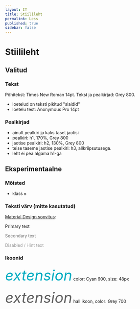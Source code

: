 ```yaml
---
layout: IT
title: Stiilileht
permalink: Less
published: true
sidebar: false
---
```

# Stiilileht

## Valitud

### Tekst

Põhitekst: Times New Roman 14pt. Tekst ja pealkirjad: Grey 800.

- loetelud on teksti pikitud "slaidid"
- loetelu test: Anonymous Pro 14pt

### Pealkirjad

- ainult pealkiri ja kaks taset jaotisi 
- pealkiri: h1, 170%, Grey 800
- jaotise pealkiri: h2, 130%, Grey 800
- teise taseme jaotise pealkiri: h3, allkriipsutusega.
- leht ei pea algama h1-ga

## Eksperimentaalne

### Mõisted

- klass `m`

### Teksti värv (mitte kasutatud)

[Material Design soovitus](https://material.io/guidelines/style/color.html#color-text-background-colors):

<p style="color:#000000; opacity:0.87;">Primary text</p>
<p style="color:#000000; opacity:0.54;">Secondary text</p>
<p style="color:#000000; opacity:0.38;">Disabled / Hint text</p>

### Ikoonid

<p><i class="material-icons ikoon" style='color: #00acc1; font-size: 48px;'>extension</i> color: Cyan 600, size: 48px</p>

<p><i class="material-icons ikoon" style='color: #616161; font-size: 48px;'>extension</i> hall ikoon, color: Grey 700</p>


